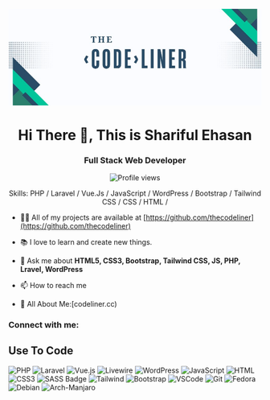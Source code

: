 ![The CodeLiner](https://github.com/thecodeliner/thecodeliner/blob/main/codeliner1.jpg)

<h1 align="center">Hi There 👋, This is Shariful Ehasan</h1>
<h3 align="center">Full Stack Web Developer </h3>

<div align="center">

![Profile views](https://komarev.com/ghpvc/?username=thecodeliner&color=red)

Skills: PHP / Laravel / Vue.Js / JavaScript / WordPress / Bootstrap / Tailwind CSS / CSS / HTML /  

</div>


- 👨‍💻 All of my projects are available at [https://github.com/thecodeliner](https://github.com/thecodeliner)

- 📚 I love to learn and create new things.

- 💬 Ask me about **HTML5, CSS3, Bootstrap, Tailwind CSS, JS, PHP, Lravel, WordPress**

- 📫 How to reach me 

- 📄 All About Me:[codeliner.cc)

<h3 align="left">Connect with me:</h3>

<p align="center">

## Use To Code

![PHP](https://img.shields.io/badge/php-PHP?style=for-the-badge&logo=php&logoColor=%23fff&labelColor=%23000&color=%237377AD)
![Laravel](https://img.shields.io/badge/laravel-Laravel?style=for-the-badge&logo=laravel&logoColor=%23fff&labelColor=%23ca3226&color=%23ED2E03)
![Vue.js](https://img.shields.io/badge/vue.js-vuejs?style=for-the-badge&logo=vuedotjs&logoColor=%233FB27F&labelColor=%23000&color=%233FB27F)
![Livewire](https://img.shields.io/badge/livewire-livewire?style=for-the-badge&logo=livewire&logoColor=%23FB70A9&labelColor=%23000&color=%23FB70A9)
![WordPress](https://img.shields.io/badge/wordpress-wordpress?style=for-the-badge&logo=wordpress&logoColor=%23fff&labelColor=%2314599d&color=%233655E2)
![JavaScript](https://img.shields.io/badge/javascript-javascript?style=for-the-badge&logo=javascript&logoColor=%23fff&labelColor=%23CFB430&color=%23F5D33C)
![HTML](https://img.shields.io/badge/HTML5-E34F26?style=for-the-badge&logo=html5&logoColor=white)
![CSS3](https://img.shields.io/badge/CSS3-1572B6?style=for-the-badge&logo=css3&logoColor=white)
![SASS Badge](https://img.shields.io/badge/Sass-CC6699?style=for-the-badge&logo=sass&logoColor=white)
![Tailwind](https://img.shields.io/badge/Tailwind_CSS-092749?style=for-the-badge&logo=tailwindcss&logoColor=06B6D4&labelColor=000000)
![Bootstrap](https://img.shields.io/badge/Bootstrap-563D7C?style=for-the-badge&logo=bootstrap&logoColor=white)
![VSCode](https://img.shields.io/badge/Visual_Studio-0078d7?style=for-the-badge&logo=visual%20studio&logoColor=white)
![Git](https://img.shields.io/badge/Git-F05032?style=for-the-badge&logo=git&logoColor=white)
![Fedora](https://img.shields.io/badge/fedora-Fedora?style=for-the-badge&logo=fedora&logoColor=%23fff&labelColor=%23478AC8&color=%234F9CD6)
![Debian](https://img.shields.io/badge/debian-debian?style=for-the-badge&logo=debian&logoColor=%23fff&labelColor=%239f2b21&color=%23D0074E)
![Arch-Manjaro](https://img.shields.io/badge/manjaro-manjaro?style=for-the-badge&logo=manjaro&logoColor=%23fff&labelColor=%231c8d75&color=%2335BFA4)




<br/>

<!-- ## Best Repo - -->


